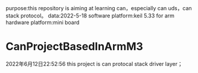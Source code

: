 purpose:this repository is aiming at learning can，especially can uds，can stack protocol。
data:2022-5-18
software platform:keil 5.33 for arm
hardware platform:mini board
# CanProjectBasedInArmM3

2022年6月12日22:52:56
this project is can protocal stack driver layer；
